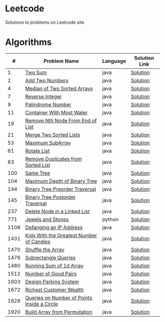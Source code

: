 # Leetcode
Solutions to problems on Leetcode site

# Algorithms

|#|Problem Name|Language|Solution Link|
---|---|---|---
|1|[Two Sum](https://leetcode.com/problems/two-sum/)|java|[Solution](./Algorithms/TwoSum.java)|
|2|[Add Two Numbers](https://leetcode.com/problems/add-two-numbers/)|java|[Solution](./Algorithms/AddTwoNumbers.java)|
|4|[Median of Two Sorted Arrays](https://leetcode.com/problems/median-of-two-sorted-arrays/)|java|[Solution](./Algorithms/MedianOfTwoSortedArrays.java)|
|7|[Reverse Integer](https://leetcode.com/problems/reverse-integer/)|java|[Solution](./Algorithms/ReverseInteger.java)|
|9|[Palindrome Number](https://leetcode.com/problems/palindrome-number/)|java|[Solution](./Algorithms/PalindromeNumber.java)|
|11|[Container With Most Water](https://leetcode.com/problems/container-with-most-water/)|java|[Solution](./Algorithms/ContainerWithMostWater.java)|
|19|[Remove Nth Node From End of List](https://leetcode.com/problems/remove-nth-node-from-end-of-list/)|java|[Solution](./Algorithms/RemoveNthNodeFromEndofList.java)|
|21|[Merge Two Sorted Lists](https://leetcode.com/problems/merge-two-sorted-lists/)|java|[Solution](./Algorithms/MergeTwoSortedLists.java)|
| 53   | [Maximum SubArray](https://leetcode.com/problems/maximum-subarray/description/)|java| [Solution](./Algorithms/MaxSubArray.java)                          |
|61|[Rotate List](https://leetcode.com/problems/rotate-list/)|java|[Solution](./Algorithms/RotateList.java)|
|83|[Remove Duplicates from Sorted List](https://leetcode.com/problems/remove-duplicates-from-sorted-list/)|java|[Solution](./Algorithms/RemoveDuplicatesfromSortedList.java)|
|100|[Same Tree](https://leetcode.com/problems/same-tree/)|java|[Solution](./Algorithms/SameTree.java)|
|104|[Maximum Depth of Binary Tree](https://leetcode.com/problems/maximum-depth-of-binary-tree/)|java|[Solution](./Algorithms/MaximumDepthofBinaryTree.java)|
|144|[Binary Tree Preorder Traversal](https://leetcode.com/problems/binary-tree-preorder-traversal/)|java|[Solution](./Algorithms/BinaryTreePreorderTraversal.java)|
|145|[Binary Tree Postorder Traversal](https://leetcode.com/problems/binary-tree-postorder-traversal/)|java|[Solution](./Algorithms/BinaryTreePostorderTraversal.java)|
|237|[Delete Node in a Linked List](https://leetcode.com/problems/delete-node-in-a-linked-list/)|java|[Solution](./Algorithms/DeleteNodeinaLinkedList.java)|
|771|[Jewels and Stones](https://leetcode.com/problems/jewels-and-stones/)|python|[Solution](./Algorithms/JewelsandStones.py)|
|1108|[Defanging an IP Address](https://leetcode.com/problems/defanging-an-ip-address/)|java|[Solution](./Algorithms/DefanginganIPAddress.java)|
|1431|[Kids With the Greatest Number of Candies](https://leetcode.com/problems/kids-with-the-greatest-number-of-candies/)|java|[Solution](./Algorithms/KidsWiththeGreatestNumberofCandies.java)|
|1470|[Shuffle the Array](https://leetcode.com/problems/shuffle-the-array/)|java|[Solution](./Algorithms/ShuffletheArray.java)|
|1476|[Subrectangle Queries](https://leetcode.com/problems/subrectangle-queries/)|java|[Solution](./Algorithms/SubrectangleQueries.java)|
|1480|[Running Sum of 1d Array](https://leetcode.com/problems/running-sum-of-1d-array/)|java|[Solution](./Algorithms/RunningSumof1dArray.java)|
|1512|[Number of Good Pairs](https://leetcode.com/problems/number-of-good-pairs/)|java|[Solution](./Algorithms/NumberofGoodPairs.java)|
|1603|[Design Parking System](https://leetcode.com/problems/design-parking-system/)|java|[Solution](./Algorithms/DesignParkingSystem.java)|
|1672|[Richest Customer Wealth](https://leetcode.com/problems/richest-customer-wealth/)|java|[Solution](./Algorithms/RichestCustomerWealth.java)|
|1828|[Queries on Number of Points Inside a Circle](https://leetcode.com/problems/queries-on-number-of-points-inside-a-circle/)|java|[Solution](./Algorithms/QueriesonNumberofPointsInsideaCircle.java)|
|1920|[Build Array from Permutation](https://leetcode.com/problems/build-array-from-permutation/)|java|[Solution](./Algorithms/BuildArrayfromPermutation.java)|





